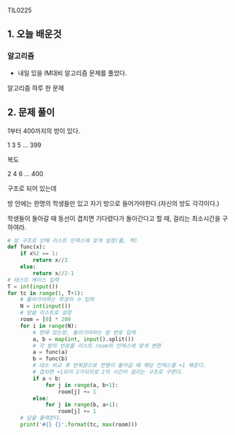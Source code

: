 TIL0225

## 1. 오늘 배운것

### 알고리즘

- 내일 있을 IM대비 알고리즘 문제를 풀었다.



알고리즘 하루 한 문제

## 2. 문제 풀이

1부터 400까지의 방이 있다.

1 3 5 ... 399

복도

2 4 6 ... 400

구조로 되어 있는데

방 안에는 한명의 학생들만 있고 자기 방으로 들어가야한다.(자신의 방도 각각이다.)

학생들이 돌아갈 때 동선이 겹치면 기다렸다가 돌아간다고 할 때, 걸리는 최소시간을 구하여라.

``````python
# 방 구조로 인해 리스트 인덱스에 맞게 설정(홀, 짝)
def func(x):
    if x%2 == 1:
        return x//2
    else:
        return x//2-1
# 테스트 케이스 입력
T = int(input())
for tc in range(1, T+1):
    # 돌아가야하는 학생의 수 입력
    N = int(input())
    # 방을 리스트로 설정
    room = [0] * 200
    for i in range(N):
        # 현재 있는방, 돌아가야하는 방 번호 입력
        a, b = map(int, input().split())
        # 각 방의 번호를 리스트 room의 인덱스에 맞게 변환
        a = func(a)
        b = func(b)
        # 대소 비교 후 반복문으로 한명이 돌아갈 때 해당 인덱스를 +1 해준다.
        # 겹치면 +1되어 2가되므로 2의 시간이 걸리는 구조로 구한다.
        if a < b:
            for j in range(a, b+1):
                room[j] += 1
        else:
            for j in range(b, a+1):
                room[j] += 1
    # 답을 출력한다.
    print('#{} {}'.format(tc, max(room)))
``````



